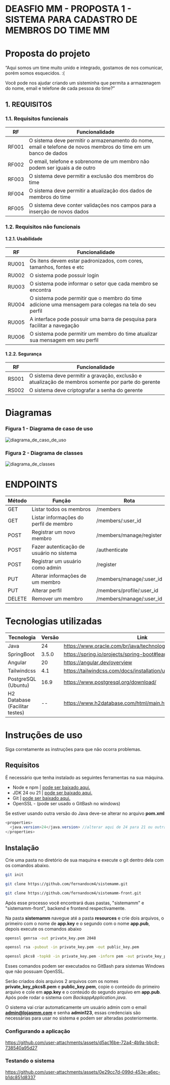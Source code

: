 # DEASFIO MM - PROPOSTA 1 - SISTEMA PARA CADASTRO DE MEMBROS DO TIME MM #


<h1>Proposta do projeto</h1>
“Aqui somos um time muito unido e integrado, gostamos de nos comunicar, porém somos esquecidos. :( 

Você pode nos ajudar criando um sisteminha que permita a armazenagem do nome, email e telefone de cada pessoa do time?”



<h2>1. REQUISITOS</h2>

<h3>1.1. Requisitos funcionais</h3>

| RF    | Funcionalidade |
| ----- | -------------- |
| RF001 | O sistema deve permitir o armazenamento do nome, email e telefone de novos membros do time em um banco de dados |
| RF002 | O email, telefone e sobrenome de um membro não podem ser iguais a de outro |
| RF003 | O sistema deve permitir a exclusão dos membros do time |
| RF004 | O sistema deve permitir a atualização dos dados de membros do time |
| RF005 | O sistema deve conter validações nos campos para a inserção de novos dados |


<h3>1.2. Requisitos não funcionais</h3>
<h4>1.2.1. Usabilidade</h4>

| RF    | Funcionalidade |
| ----- | -------------- |
| RU001 | Os itens devem estar padronizados, com cores, tamanhos, fontes e etc |
| RU002 | O sistema pode possuir login |
| RU003 | O sistema pode informar o setor que cada membro se encontra |
| RU004 | O sistema pode permitir que o membro do time adicione uma mensagem para colegas na tela do seu perfil |
| RU005 | A interface pode possuir uma barra de pesquisa para facilitar a navegação |
| RU006 | O sistema pode permitir um membro do time atualizar sua mensagem em seu perfil |

<h4>1.2.2. Segurança</h4>

| RF    | Funcionalidade |
| ----- | -------------- |
| RS001 | O sistema deve permitir a gravação, exclusão e atualização de membros somente por parte do gerente |
| RS002 | O sistema deve criptografar a senha do gerente |


<h1>Diagramas</h1>

<h3>Figura 1 - Diagrama de caso de uso</h3>

![diagrama_de_caso_de_uso](https://github.com/user-attachments/assets/be789956-bcd2-4be5-924e-8ca69cb3b193)

<h3>Figura 2 - Diagrama de classes</h3>

![diagrama_de_classes](https://github.com/user-attachments/assets/467c114e-39fe-4774-946c-442255c8aad3)


<h1>ENDPOINTS</h1>

| Método | Função | Rota |
| ---------- | ------ | ---- |
| GET | Listar todos os membros | /members |
| GET | Listar informações do perfil de membro | /members/:user_id |
| POST | Registrar um novo membro | /members/manage/register |
| POST | Fazer autenticação de usuário no sistema | /authenticate |
| POST | Registrar um usuário como admin | /register |
| PUT | Alterar informações de um membro | /members/manage/:user_id |
| PUT | Alterar perfil | /members/profile/:user_id |
| DELETE | Remover um membro | /members/manage/:user_id |














<h1>Tecnologias utilizadas</h1>

| Tecnologia | Versão | Link |
| ---------- | ------ | ---- |
| Java | 24 | https://www.oracle.com/br/java/technologies/downloads/#java21 |
| SpringBoot | 3.5.0 | https://spring.io/projects/spring-boot#learn |
| Angular | 20 | https://angular.dev/overview |
| Tailwindcss | 4.1 | https://tailwindcss.com/docs/installation/using-vite |
| PostgreSQL (Ubuntu) | 16.9 | https://www.postgresql.org/download/ |
| H2 Database (Facilitar testes) | -- | https://www.h2database.com/html/main.html |



# Instruções de uso

Siga corretamente as instruções para que não ocorra problemas.

## Requisitos

É necessário que tenha instalado as seguintes ferramentas na sua máquina.

- Node e npm | [pode ser baixado aqui.](https://nodejs.org/en/download)
- JDK 24 ou 21 | [pode ser baixado aqui.](https://www.oracle.com/br/java/technologies/downloads/)
- Git | [pode ser baixado aqui.](https://git-scm.com/downloads)
- OpenSSL - (pode ser usado o GitBash no windows)

Se estiver usando outra versão do Java deve-se alterar no arquivo **pom.xml**

```java
<properties>
  <java.version>24</java.version> //alterar aqui de 24 para 21 ou outra versão, testadas com 21 e 24
</properties>
```











## Instalação

Crie uma pasta no diretório de sua maquina e execute o git dentro dela com os comandos abaixo.


```bash
git init

git clone https://github.com/fernandocm4/sistemamm.git

git clone https://github.com/fernandocm4/sistemamm-front.git
```

Após esse processo você encontrará duas pastas, "sistemamm" e "sistemamm-front", backend e frontend respectivamente.

Na pasta **sistemamm** navegue até a pasta **resources** e crie dois arquivos, o primeiro com o nome de **app.key** e o segundo com o nome **app.pub**, depois execute os comandos abaixo



```bash
openssl genrsa -out private_key.pem 2048

openssl rsa -pubout -in private_key.pem -out public_key.pem

openssl pkcs8 -topk8 -in private_key.pem -inform pem -out private_key_pkcs8.pem -outform pem -nocrypt
``` 
Esses comandos podem ser executados no GitBash para sistemas Windows que não possuam OpenSSL.

Serão criados dois arquivos 2 arquivos com os nomes **private_key_pkcs8.pem** e **public_key.pem**, copie o conteúdo do primeiro arquivo e cole em **app.key** e o conteúdo do segundo arquivo em **app.pub**. Após pode rodar o sistema com *BackappApplication.java*.


O sistema vai criar automaticamente um usuário admin com o email **admin@lojasmm.com** e senha **admin123**, essas credenciais são necessárias para usar no sistema e podem ser alteradas posteriormente.




### Configurando a aplicação



https://github.com/user-attachments/assets/d5ac16be-72a4-4b9a-bbc8-738540a95d27




### Testando o sistema

https://github.com/user-attachments/assets/0e29cc7d-099d-453e-a6ec-b1dc851d8337





